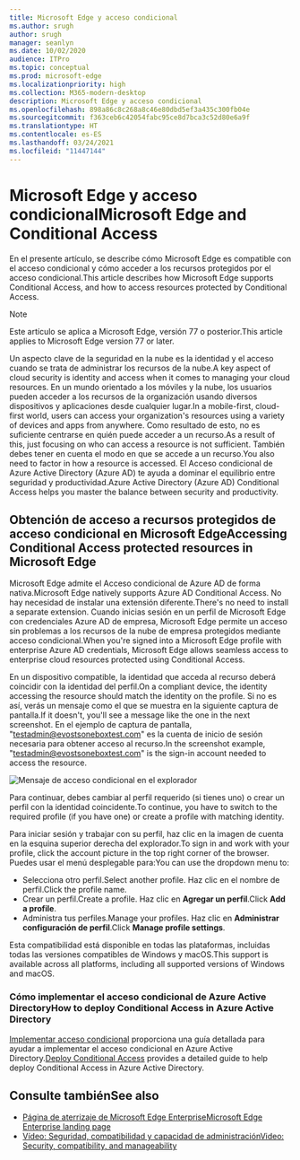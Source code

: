 ```yaml
---
title: Microsoft Edge y acceso condicional
ms.author: srugh
author: srugh
manager: seanlyn
ms.date: 10/02/2020
audience: ITPro
ms.topic: conceptual
ms.prod: microsoft-edge
ms.localizationpriority: high
ms.collection: M365-modern-desktop
description: Microsoft Edge y acceso condicional
ms.openlocfilehash: 898a86c8c268a8c46e80dbd5ef3a435c300fb04e
ms.sourcegitcommit: f363ceb6c42054fabc95ce8d7bca3c52d80e6a9f
ms.translationtype: HT
ms.contentlocale: es-ES
ms.lasthandoff: 03/24/2021
ms.locfileid: "11447144"
---
```

# <a name="microsoft-edge-and-conditional-access"></a><span data-ttu-id="a3ddd-103">Microsoft Edge y acceso condicional</span><span class="sxs-lookup"><span data-stu-id="a3ddd-103">Microsoft Edge and Conditional Access</span></span>
  
<span data-ttu-id="a3ddd-104">En el presente artículo, se describe cómo Microsoft Edge es compatible con el acceso condicional y cómo acceder a los recursos protegidos por el acceso condicional.</span><span class="sxs-lookup"><span data-stu-id="a3ddd-104">This article describes how Microsoft Edge supports Conditional Access, and how to access resources protected by Conditional Access.</span></span>

> [!NOTE]
> <span data-ttu-id="a3ddd-105">Este artículo se aplica a Microsoft Edge, versión 77 o posterior.</span><span class="sxs-lookup"><span data-stu-id="a3ddd-105">This article applies to Microsoft Edge version 77 or later.</span></span>

<span data-ttu-id="a3ddd-106">Un aspecto clave de la seguridad en la nube es la identidad y el acceso cuando se trata de administrar los recursos de la nube.</span><span class="sxs-lookup"><span data-stu-id="a3ddd-106">A key aspect of cloud security is identity and access when it comes to managing your cloud resources.</span></span> <span data-ttu-id="a3ddd-107">En un mundo orientado a los móviles y la nube, los usuarios pueden acceder a los recursos de la organización usando diversos dispositivos y aplicaciones desde cualquier lugar.</span><span class="sxs-lookup"><span data-stu-id="a3ddd-107">In a mobile-first, cloud-first world, users can access your organization's resources using a variety of devices and apps from anywhere.</span></span> <span data-ttu-id="a3ddd-108">Como resultado de esto, no es suficiente centrarse en quién puede acceder a un recurso.</span><span class="sxs-lookup"><span data-stu-id="a3ddd-108">As a result of this, just focusing on who can access a resource is not sufficient.</span></span> <span data-ttu-id="a3ddd-109">También debes tener en cuenta el modo en que se accede a un recurso.</span><span class="sxs-lookup"><span data-stu-id="a3ddd-109">You also need to factor in how a resource is accessed.</span></span> <span data-ttu-id="a3ddd-110">El Acceso condicional de Azure Active Directory (Azure AD) te ayuda a dominar el equilibrio entre seguridad y productividad.</span><span class="sxs-lookup"><span data-stu-id="a3ddd-110">Azure Active Directory (Azure AD) Conditional Access helps you master the balance between security and productivity.</span></span>

## <a name="accessing-conditional-access-protected-resources-in-microsoft-edge"></a><span data-ttu-id="a3ddd-111">Obtención de acceso a recursos protegidos de acceso condicional en Microsoft Edge</span><span class="sxs-lookup"><span data-stu-id="a3ddd-111">Accessing Conditional Access protected resources in Microsoft Edge</span></span>

<span data-ttu-id="a3ddd-112">Microsoft Edge admite el Acceso condicional de Azure AD de forma nativa.</span><span class="sxs-lookup"><span data-stu-id="a3ddd-112">Microsoft Edge natively supports Azure AD Conditional Access.</span></span> <span data-ttu-id="a3ddd-113">No hay necesidad de instalar una extensión diferente.</span><span class="sxs-lookup"><span data-stu-id="a3ddd-113">There's no need to install a separate extension.</span></span> <span data-ttu-id="a3ddd-114">Cuando inicias sesión en un perfil de Microsoft Edge con credenciales Azure AD de empresa, Microsoft Edge permite un acceso sin problemas a los recursos de la nube de empresa protegidos mediante acceso condicional.</span><span class="sxs-lookup"><span data-stu-id="a3ddd-114">When you're signed into a Microsoft Edge profile with enterprise Azure AD credentials, Microsoft Edge allows seamless access to enterprise cloud resources protected using Conditional Access.</span></span>

<span data-ttu-id="a3ddd-115">En un dispositivo compatible, la identidad que acceda al recurso deberá coincidir con la identidad del perfil.</span><span class="sxs-lookup"><span data-stu-id="a3ddd-115">On a compliant device, the identity accessing the resource should match the identity on the profile.</span></span>  <span data-ttu-id="a3ddd-116">Si no es así, verás un mensaje como el que se muestra en la siguiente captura de pantalla.</span><span class="sxs-lookup"><span data-stu-id="a3ddd-116">If it doesn't, you'll see a message like the one in the next screenshot.</span></span> <span data-ttu-id="a3ddd-117">En el ejemplo de captura de pantalla, "testadmin@evostsoneboxtest.com" es la cuenta de inicio de sesión necesaria para obtener acceso al recurso.</span><span class="sxs-lookup"><span data-stu-id="a3ddd-117">In the screenshot example, "testadmin@evostsoneboxtest.com" is the sign-in account needed to access the resource.</span></span>

![Mensaje de acceso condicional en el explorador](./media/edge-security/microsoft-edge-security-conditional-access.png)

<span data-ttu-id="a3ddd-119">Para continuar, debes cambiar al perfil requerido (si tienes uno) o crear un perfil con la identidad coincidente.</span><span class="sxs-lookup"><span data-stu-id="a3ddd-119">To continue, you have to switch to the required profile (if you have one) or create a profile with matching identity.</span></span>

<span data-ttu-id="a3ddd-120">Para iniciar sesión y trabajar con su perfil, haz clic en la imagen de cuenta en la esquina superior derecha del explorador.</span><span class="sxs-lookup"><span data-stu-id="a3ddd-120">To sign in and work with your profile, click the account picture in the top right corner of the browser.</span></span> <span data-ttu-id="a3ddd-121">Puedes usar el menú desplegable para:</span><span class="sxs-lookup"><span data-stu-id="a3ddd-121">You can use the dropdown menu to:</span></span>

- <span data-ttu-id="a3ddd-122">Selecciona otro perfil.</span><span class="sxs-lookup"><span data-stu-id="a3ddd-122">Select another profile.</span></span> <span data-ttu-id="a3ddd-123">Haz clic en el nombre de perfil.</span><span class="sxs-lookup"><span data-stu-id="a3ddd-123">Click the profile name.</span></span>
- <span data-ttu-id="a3ddd-124">Crear un perfil.</span><span class="sxs-lookup"><span data-stu-id="a3ddd-124">Create a profile.</span></span> <span data-ttu-id="a3ddd-125">Haz clic en **Agregar un perfil**.</span><span class="sxs-lookup"><span data-stu-id="a3ddd-125">Click **Add a profile**.</span></span>
- <span data-ttu-id="a3ddd-126">Administra tus perfiles.</span><span class="sxs-lookup"><span data-stu-id="a3ddd-126">Manage your profiles.</span></span> <span data-ttu-id="a3ddd-127">Haz clic en **Administrar configuración de perfil**.</span><span class="sxs-lookup"><span data-stu-id="a3ddd-127">Click **Manage profile settings**.</span></span>

<span data-ttu-id="a3ddd-128">Esta compatibilidad está disponible en todas las plataformas, incluidas todas las versiones compatibles de Windows y macOS.</span><span class="sxs-lookup"><span data-stu-id="a3ddd-128">This support is available across all platforms, including all supported versions of Windows and macOS.</span></span>

### <a name="how-to-deploy-conditional-access-in-azure-active-directory"></a><span data-ttu-id="a3ddd-129">Cómo implementar el acceso condicional de Azure Active Directory</span><span class="sxs-lookup"><span data-stu-id="a3ddd-129">How to deploy Conditional Access in Azure Active Directory</span></span>

<span data-ttu-id="a3ddd-130">[Implementar acceso condicional](/azure/active-directory/conditional-access/plan-conditional-access) proporciona una guía detallada para ayudar a implementar el acceso condicional en Azure Active Directory.</span><span class="sxs-lookup"><span data-stu-id="a3ddd-130">[Deploy Conditional Access](/azure/active-directory/conditional-access/plan-conditional-access) provides a detailed guide to help deploy Conditional Access in Azure Active Directory.</span></span>

## <a name="see-also"></a><span data-ttu-id="a3ddd-131">Consulte también</span><span class="sxs-lookup"><span data-stu-id="a3ddd-131">See also</span></span>

- [<span data-ttu-id="a3ddd-132">Página de aterrizaje de Microsoft Edge Enterprise</span><span class="sxs-lookup"><span data-stu-id="a3ddd-132">Microsoft Edge Enterprise landing page</span></span>](https://aka.ms/EdgeEnterprise)
- [<span data-ttu-id="a3ddd-133">Vídeo: Seguridad, compatibilidad y capacidad de administración</span><span class="sxs-lookup"><span data-stu-id="a3ddd-133">Video: Security, compatibility, and manageability</span></span>](/microsoft-edge-video-security-compatibility-manageability.md)